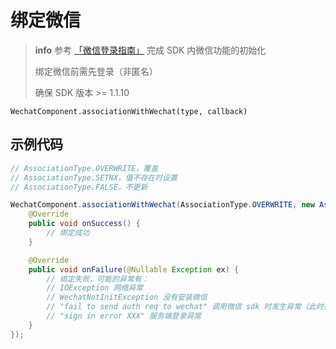 # 绑定微信

> **info**
> 参考 [「微信登录指南」](/ndroid-sdk/wechat_signin.md) 完成 SDK 内微信功能的初始化
>
> 绑定微信前需先登录（非匿名）
>
> 确保 SDK 版本 >= 1.1.10

`WechatComponent.associationWithWechat(type, callback)`

## 示例代码

```java
// AssociationType.OVERWRITE，覆盖
// AssociationType.SETNX，值不存在时设置
// AssociationType.FALSE，不更新

WechatComponent.associationWithWechat(AssociationType.OVERWRITE, new AssociationCallback() {
    @Override
    public void onSuccess() {
        // 绑定成功
    }

    @Override
    public void onFailure(@Nullable Exception ex) {
        // 绑定失败，可能的异常有：
        // IOException 网络异常
        // WechatNotInitException 没有安装微信
        // "fail to send auth req to wechat" 调用微信 sdk 时发生异常（此时要通过 logcat 查看 MicroMsg.SDK 的日志）
        // "sign in error XXX" 服务端登录异常
    }
});
```